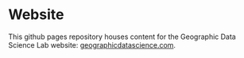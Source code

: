 Website
============
This github pages repository houses content for the Geographic Data Science Lab website: [geographicdatascience.com](http://geographicdatascience.com).